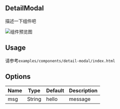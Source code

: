 ## DetailModal

描述一下组件吧

![组件预览图](preview.png)

## Usage

请参考`examples/components/detail-modal/index.html`

## Options

| Name | Type | Default | Description |
|---|---|---|---|
| msg | String | hello | message |
